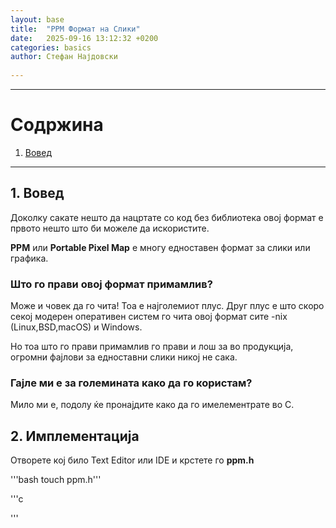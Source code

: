 ```yaml
---  
layout: base
title:  "PPM Формат на Слики"
date:   2025-09-16 13:12:32 +0200
categories: basics
author: Стефан Најдовски
   
---      
```



---  
   
# Содржина

1. [Вовед](#1-вовед)

       
---  

## 1. Вовед  

Доколку сакате нешто да нацртате со код без библиотека овој формат е првото нешто што би можеле да искористите.

**PPM** или **Portable Pixel Map** е многу едноставен формат за слики или графика.

### Што го прави овој формат примамлив?

Може и човек да го чита! Тоа е најголемиот плус. Друг плус е што скоро секој модерен оперативен систем го чита овој формат сите -nix (Linux,BSD,macOS) и Windows.

 Но тоа што го прави примамлив го прави и лош за во продукција, огромни фајлови за едноставни слики никој не сака.

### Гајле ми е за големината како да го користам?

Мило ми е, подолу ќе пронајдите како да го имелементрате во C.

## 2. Имплементација




Отворете кој било Text Editor или IDE и крстете го **ppm.h**

'''bash touch ppm.h''' 

'''c

'''





